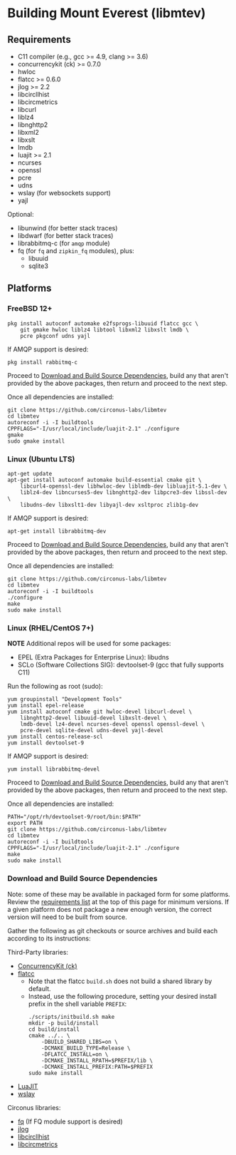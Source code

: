 # Building Mount Everest (libmtev)

## Requirements

 * C11 compiler (e.g., gcc >= 4.9, clang >= 3.6)
 * concurrencykit (ck) >= 0.7.0
 * hwloc
 * flatcc >= 0.6.0
 * jlog >= 2.2
 * libcircllhist
 * libcircmetrics
 * libcurl
 * liblz4
 * libnghttp2
 * libxml2
 * libxslt
 * lmdb
 * luajit >= 2.1
 * ncurses
 * openssl
 * pcre
 * udns
 * wslay (for websockets support)
 * yajl

 Optional:
 * libunwind (for better stack traces)
 * libdwarf (for better stack traces)
 * librabbitmq-c (for `amqp` module)
 * fq (for `fq` and `zipkin_fq` modules), plus:
   * libuuid
   * sqlite3
 
## Platforms

### FreeBSD 12+

    pkg install autoconf automake e2fsprogs-libuuid flatcc gcc \
        git gmake hwloc liblz4 libtool libxml2 libxslt lmdb \
        pcre pkgconf udns yajl

If AMQP support is desired:

    pkg install rabbitmq-c

Proceed to [Download and Build Source
Dependencies](#donwload-and-build-source-dependencies), build any that aren't
provided by the above packages, then return and proceed to the next step.

Once all dependencies are installed:

    git clone https://github.com/circonus-labs/libmtev
    cd libmtev
    autoreconf -i -I buildtools
    CPPFLAGS="-I/usr/local/include/luajit-2.1" ./configure
    gmake
    sudo gmake install


### Linux (Ubuntu LTS)

    apt-get update
    apt-get install autoconf automake build-essential cmake git \
        libcurl4-openssl-dev libhwloc-dev liblmdb-dev libluajit-5.1-dev \
        liblz4-dev libncurses5-dev libnghttp2-dev libpcre3-dev libssl-dev \
        libudns-dev libxslt1-dev libyajl-dev xsltproc zlib1g-dev

If AMQP support is desired:

    apt-get install librabbitmq-dev

Proceed to [Download and Build Source
Dependencies](#donwload-and-build-source-dependencies), build any that aren't
provided by the above packages, then return and proceed to the next step.

Once all dependencies are installed:

    git clone https://github.com/circonus-labs/libmtev
    cd libmtev
    autoreconf -i -I buildtools
    ./configure
    make
    sudo make install


### Linux (RHEL/CentOS 7+)

**NOTE** Additional repos will be used for some packages:
* EPEL (Extra Packages for Enterprise Linux): libudns
* SCLo (Software Collections SIG): devtoolset-9 (gcc that fully supports C11)

Run the following as root (sudo):

    yum groupinstall "Development Tools"
    yum install epel-release
    yum install autoconf cmake git hwloc-devel libcurl-devel \
        libnghttp2-devel libuuid-devel libxslt-devel \
        lmdb-devel lz4-devel ncurses-devel openssl openssl-devel \
        pcre-devel sqlite-devel udns-devel yajl-devel
    yum install centos-release-scl
    yum install devtoolset-9

If AMQP support is desired:

    yum install librabbitmq-devel

Proceed to [Download and Build Source
Dependencies](#donwload-and-build-source-dependencies), build any that aren't
provided by the above packages, then return and proceed to the next step.

Once all dependencies are installed:

    PATH="/opt/rh/devtoolset-9/root/bin:$PATH"
    export PATH
    git clone https://github.com/circonus-labs/libmtev
    cd libmtev
    autoreconf -i -I buildtools
    CPPFLAGS="-I/usr/local/include/luajit-2.1" ./configure
    make
    sudo make install


### Download and Build Source Dependencies

Note: some of these may be available in packaged form for some platforms.
Review the [requirements list](#requirements) at the top of this page for
minimum versions. If a given platform does not package a new enough version,
the correct version will need to be built from source.

Gather the following as git checkouts or source archives and build each
according to its instructions:

Third-Party libraries:
* [ConcurrencyKit (ck)](https://github.com/concurrencykit/ck)
* [flatcc](https://github.com/dvidelabs/flatcc)
  * Note that the flatcc `build.sh` does not build a shared library by default.
  * Instead, use the following procedure, setting your desired install prefix
    in the shell variable `PREFIX`:
    ```
    ./scripts/initbuild.sh make
    mkdir -p build/install
    cd build/install
    cmake ../.. \
        -DBUILD_SHARED_LIBS=on \
        -DCMAKE_BUILD_TYPE=Release \
        -DFLATCC_INSTALL=on \
        -DCMAKE_INSTALL_RPATH=$PREFIX/lib \
        -DCMAKE_INSTALL_PREFIX:PATH=$PREFIX
    sudo make install
    ```
* [LuaJIT](http://luajit.org/download.html)
* [wslay](https://github.com/tatsuhiro-t/wslay)

Circonus libraries:
* [fq](https://github.com/circonus-labs/fq) (If FQ module support is desired)
* [jlog](https://github.com/omniti-labs/jlog)
* [libcircllhist](https://github.com/openhistogram/libcircllhist)
* [libcircmetrics](https://github.com/circonus-labs/libcircmetrics)


